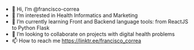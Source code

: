- 👋 Hi, I’m @francisco-correa
- 👀 I’m interested in Health Informatics and Marketing
- 🌱 I’m currently learning Front and Backend language tools: from ReactJS to Python Flask
- 💞️ I’m looking to collaborate on projects with digital health problems
- 📫 How to reach me https://linktr.ee/francisco_correa

<!---
francisco-correa/francisco-correa is a ✨ special ✨ repository because its `README.md` (this file) appears on your GitHub profile.
You can click the Preview link to take a look at your changes.
--->
